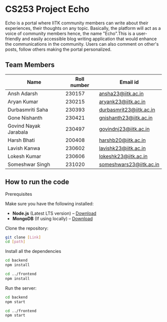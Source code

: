 # CS253 Project Echo

Echo is a portal where IITK community members can write about their experiences, their thoughts on any topic. Basically, the platform will act as a voice of community members hence, the name "Echo".This is a user-friendly and easily accessible blog writing application that would enhance the communications in the community.
Users can also comment on other's posts, follow others making the portal personalized.


## Team Members
| Name | Roll number | Email id |
|----------|----------|----------|
| Ansh Adarsh    | 230157   | ansha23@iitk.ac.in  |
| Aryan Kumar  | 230215   | aryank23@iitk.ac.in  |
| Durbasmriti Saha     | 230393   | durbasmrit23@iitk.ac.in   |
| Gone Nishanth      | 230421    | gnishanth23@iitk.ac.in    |
| Govind Nayak Jarabala   | 230497    | govindnj23@iitk.ac.in  |
| Harsh Bhati     | 200408    | harshb20@iitk.ac.in   |
| Lavish Kanwa   | 230602    | lavishk23@iitk.ac.in   |
| Lokesh Kumar     | 230606   | lokeshk23@iitk.ac.in   |
| Someshwar Singh   | 231020    | someshwars23@iitk.ac.in |


## How to run the code

Prerequisites

Make sure you have the following installed:

- **Node.js** (Latest LTS version) – [Download](https://nodejs.org/)
- **MongoDB** (If using locally) – [Download](https://www.mongodb.com/try/download/community)

Clone the repository:
```bash
git clone [Link]
cd [path]
```
Install all the dependencies

```bash
cd backend
npm install
```
```bash
cd ../frontend
npm install
```
Run the server:
```bash
cd backend
npm start
```
```bash
cd ../frontend
npm start
```